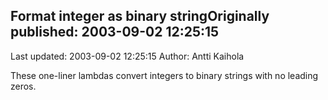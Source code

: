 ## Format integer as binary stringOriginally published: 2003-09-02 12:25:15 
Last updated: 2003-09-02 12:25:15 
Author: Antti Kaihola 
 
These one-liner lambdas convert integers to binary strings with no leading zeros.